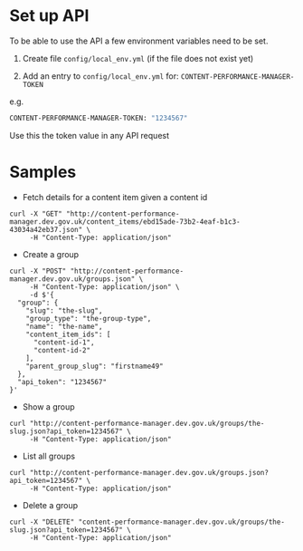 # Set up API

To be able to use the API a few environment variables need to be set.

1) Create file `config/local_env.yml` (if the file does not exist yet)

2) Add an entry to `config/local_env.yml` for: `CONTENT-PERFORMANCE-MANAGER-TOKEN`

e.g.

```bash
CONTENT-PERFORMANCE-MANAGER-TOKEN: "1234567"
```

Use this the token value in any API request

# Samples

* Fetch details for a content item given a content id

```
curl -X "GET" "http://content-performance-manager.dev.gov.uk/content_items/ebd15ade-73b2-4eaf-b1c3-43034a42eb37.json" \
     -H "Content-Type: application/json"
```

* Create a group

```terminal
curl -X "POST" "http://content-performance-manager.dev.gov.uk/groups.json" \
     -H "Content-Type: application/json" \
     -d $'{
  "group": {
    "slug": "the-slug",
    "group_type": "the-group-type",
    "name": "the-name",
    "content_item_ids": [
      "content-id-1",
      "content-id-2"
    ],
    "parent_group_slug": "firstname49"
  },
  "api_token": "1234567"
}'
```

* Show a group

```terminal
curl "http://content-performance-manager.dev.gov.uk/groups/the-slug.json?api_token=1234567" \
     -H "Content-Type: application/json"
```

* List all groups

```terminal
curl "http://content-performance-manager.dev.gov.uk/groups.json?api_token=1234567" \
     -H "Content-Type: application/json"
```

* Delete a group

```terminal
curl -X "DELETE" "content-performance-manager.dev.gov.uk/groups/the-slug.json?api_token=1234567" \
     -H "Content-Type: application/json"
```
